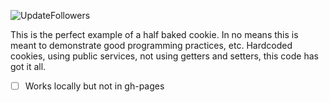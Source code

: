 ![UpdateFollowers](https://github.com/swd543/instaFollowers/workflows/UpdateFollowers/badge.svg)


This is the perfect example of a half baked cookie. In no means this is meant to demonstrate good programming practices, etc. Hardcoded cookies, using public services, not using getters and setters, this code has got it all.

- [ ] Works locally but not in gh-pages
